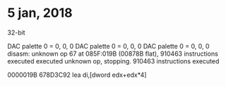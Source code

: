 # 5 jan, 2018

32-bit

DAC palette 0 = 0, 0, 0
DAC palette 0 = 0, 0, 0
DAC palette 0 = 0, 0, 0
disasm: unknown op 67 at 085F:019B (00878B flat), 910463 instructions executed
executed unknown op, stopping. 910463 instructions executed


0000019B  678D3C92          lea di,[dword edx+edx*4]
